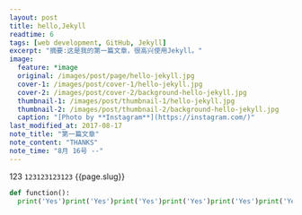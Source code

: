 ```yaml
---
layout: post
title: hello,Jekyll
readtime: 6
tags: [web development, GitHub, Jekyll]
excerpt: "摘要:这是我的第一篇文章，很高兴使用Jekyll。"
image:
  feature: *image
  original: /images/post/page/hello-jekyll.jpg
  cover-1: /images/post/cover-1/hello-jekyll.jpg
  cover-2: /images/post/cover-2/background-hello-jekyll.jpg
  thumbnail-1: /images/post/thumbnail-1/hello-jekyll.jpg
  thumbnail-2: /images/post/thumbnail-2/background-hello-jekyll.jpg
  caption: "[Photo by **Instagram**](https://instagram.com/)"
last_modified_at: 2017-08-17
note_title: "第一篇文章"
note_content: "THANKS"
note_time: "8月 16号 --"
---
```

123
<code>123123123123</code>
{{page.slug}}
```python
def function():
  print('Yes')print('Yes')print('Yes')print('Yes')print('Yes')print('Yes')print('Yes')print('Yes')print('Yes')print('Yes')print('Yes')print('Yes')print('Yes')print('Yes')print('Yes')print('Yes')print('Yes')print('Yes')print('Yes')print('Yes')print('Yes')
```